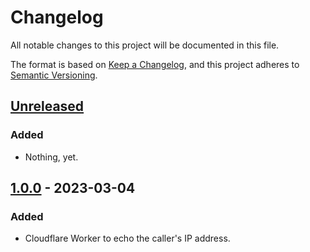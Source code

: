 # Changelog

All notable changes to this project will be documented in this file.

The format is based on [Keep a Changelog](https://keepachangelog.com/en/1.0.0/),
and this project adheres to [Semantic Versioning](https://semver.org/spec/v2.0.0.html).

## [Unreleased]

### Added

- Nothing, yet.

## [1.0.0] - 2023-03-04

### Added

- Cloudflare Worker to echo the caller's IP address.

[Unreleased]: https://github.com/AverageHelper/ip-echo-cloudflare/compare/v1.0.0...HEAD
[1.0.0]: https://github.com/AverageHelper/ip-echo-cloudflare/releases/tag/v1.0.0

